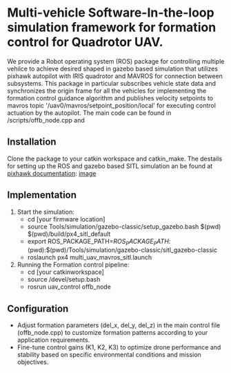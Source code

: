 # Multi-vehicle Software-In-the-loop simulation framework for formation control for Quadrotor UAV.
We provide a Robot operating system (ROS) package for controlling multiple vehilce to achieve desired shaped in gazebo based simulation that utilizes pixhawk autopilot with IRIS quadrotor and MAVROS for connection between subsystems. This package in particular subscribes vehicle state data and synchronizes the origin frame for all the vehicles for implementing the formation control guidance algorithm and publishes velocity setpoints to mavros topic '/uav0/mavros/setpoint_position/local' for executing control actuation by the autopilot. The main code can be found in /scripts/offb_node.cpp and
## Installation
Clone the package to your catkin workspace and catkin_make. The destails for setting up the ROS and gazebo based SITL simulation an be found at [pixhawk documentation](https://docs.px4.io/main/en/simulation/multi-vehicle-simulation.html):
[image](https://docs.px4.io/main/assets/px4_sitl_overview.CtoNVhd6.svg)
## Implementation
1) Start the simulation:
   - cd [your firmware location]
   - source Tools/simulation/gazebo-classic/setup_gazebo.bash $(pwd) $(pwd)/build/px4_sitl_default
   - export ROS_PACKAGE_PATH=$ROS_PACKAGE_PATH:$(pwd):$(pwd)/Tools/simulation/gazebo-classic/sitl_gazebo-classic
   - roslaunch px4 multi_uav_mavros_sitl.launch
2) Running the Formation control pipeline:
   - cd [your catkinworkspace]
   - source /devel/setup.bash
   - rosrun uav_control offb_node
## Configuration
- Adjust formation parameters (del_x, del_y, del_z) in the main control file (offb_node.cpp) to customize formation patterns according to your application requirements.
- Fine-tune control gains (K1, K2, K3) to optimize drone performance and stability based on specific environmental conditions and mission objectives.
